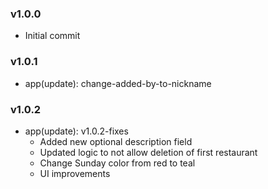 ### v1.0.0

- Initial commit

### v1.0.1

- app(update): change-added-by-to-nickname

### v1.0.2

- app(update): v1.0.2-fixes
  - Added new optional description field
  - Updated logic to not allow deletion of first restaurant
  - Change Sunday color from red to teal
  - UI improvements
